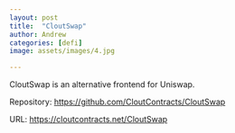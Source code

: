 ```yaml
---
layout: post
title:  "CloutSwap"
author: Andrew
categories: [defi]
image: assets/images/4.jpg

---
```

CloutSwap is an alternative frontend for Uniswap.

Repository: https://github.com/CloutContracts/CloutSwap

URL: https://cloutcontracts.net/CloutSwap

